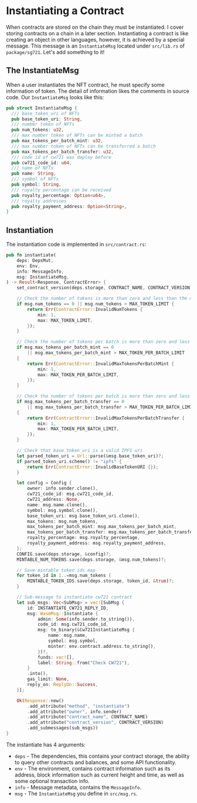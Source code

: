 # Instantiating a Contract
When contracts are stored on the chain they must be instantiated. I cover storing contracts on a chain in a later section. Instantiating a contract is like creating an object in other languages, however, it is achieved by a special message. This message is an `InstantiateMsg` located under `src/lib.rs` of `package/sg721`.
Let's add something to it!

## The InstantiateMsg
When a user instantiates the NFT contract, he must specify some information of token. The detail of information likes the comments in source code. Our `InstantiateMsg` looks like this:
```rust
pub struct InstantiateMsg {
  /// base_token_uri of NFTs
  pub base_token_uri: String,
  /// number token of NFTs
  pub num_tokens: u32,
  /// max number token of NFTs can be minted a batch
  pub max_tokens_per_batch_mint: u32,
  /// max number token of NFTs can be transferred a batch
  pub max_tokens_per_batch_transfer: u32,
  /// code id of cw721 was deploy before
  pub cw721_code_id: u64,
  /// name of NFTs
  pub name: String,
  /// symbol of NFTs
  pub symbol: String,
  /// royalty percentage can be received
  pub royalty_percentage: Option<u64>,
  /// royalty addresses
  pub royalty_payment_address: Option<String>,
}
```

## Instantiation
The instantiation code is implemented in `src/contract.rs`:
```rust
pub fn instantiate(
    deps: DepsMut,
    env: Env,
    info: MessageInfo,
    msg: InstantiateMsg,
) -> Result<Response, ContractError> {
    set_contract_version(deps.storage, CONTRACT_NAME, CONTRACT_VERSION)?;

    // Check the number of tokens is more than zero and less than the max limit
    if msg.num_tokens == 0 || msg.num_tokens > MAX_TOKEN_LIMIT {
        return Err(ContractError::InvalidNumTokens {
            min: 1,
            max: MAX_TOKEN_LIMIT,
        });
    }

    // Check the number of tokens per batch is more than zero and less than the max limit
    if msg.max_tokens_per_batch_mint == 0
        || msg.max_tokens_per_batch_mint > MAX_TOKEN_PER_BATCH_LIMIT
    {
        return Err(ContractError::InvalidMaxTokensPerBatchMint {
            min: 1,
            max: MAX_TOKEN_PER_BATCH_LIMIT,
        });
    }

    // Check the number of tokens per batch is more than zero and less than the max limit
    if msg.max_tokens_per_batch_transfer == 0
        || msg.max_tokens_per_batch_transfer > MAX_TOKEN_PER_BATCH_LIMIT
    {
        return Err(ContractError::InvalidMaxTokensPerBatchTransfer {
            min: 1,
            max: MAX_TOKEN_PER_BATCH_LIMIT,
        });
    }

    // Check that base_token_uri is a valid IPFS uri
    let parsed_token_uri = Url::parse(&msg.base_token_uri)?;
    if parsed_token_uri.scheme() != "ipfs" {
        return Err(ContractError::InvalidBaseTokenURI {});
    }

    let config = Config {
        owner: info.sender.clone(),
        cw721_code_id: msg.cw721_code_id,
        cw721_address: None,
        name: msg.name.clone(),
        symbol: msg.symbol.clone(),
        base_token_uri: msg.base_token_uri.clone(),
        max_tokens: msg.num_tokens,
        max_tokens_per_batch_mint: msg.max_tokens_per_batch_mint,
        max_tokens_per_batch_transfer: msg.max_tokens_per_batch_transfer,
        royalty_percentage: msg.royalty_percentage,
        royalty_payment_address: msg.royalty_payment_address,
    };
    CONFIG.save(deps.storage, &config)?;
    MINTABLE_NUM_TOKENS.save(deps.storage, &msg.num_tokens)?;

    // Save mintable token ids map
    for token_id in 1..=msg.num_tokens {
        MINTABLE_TOKEN_IDS.save(deps.storage, token_id, &true)?;
    }

    // Sub-message to instantiate cw721 contract
    let sub_msgs: Vec<SubMsg> = vec![SubMsg {
        id: INSTANTIATE_CW721_REPLY_ID,
        msg: WasmMsg::Instantiate {
            admin: Some(info.sender.to_string()),
            code_id: msg.cw721_code_id,
            msg: to_binary(&Cw721InstantiateMsg {
                name: msg.name,
                symbol: msg.symbol,
                minter: env.contract.address.to_string(),
            })?,
            funds: vec![],
            label: String::from("Check CW721"),
        }
        .into(),
        gas_limit: None,
        reply_on: ReplyOn::Success,
    }];

    Ok(Response::new()
        .add_attribute("method", "instantiate")
        .add_attribute("owner", info.sender)
        .add_attribute("contract_name", CONTRACT_NAME)
        .add_attribute("contract_version", CONTRACT_VERSION)
        .add_submessages(sub_msgs))
}
```
The instantiate has 4 arguments:
- `deps` - The dependencies, this contains your contract storage, the ability to query other contracts and balances, and some API functionality.
- `env` - The environment, contains contract information such as its address, block information such as current height and time, as well as some optional transaction info.
- `info` - Message metadata, contains the `MessageInfo`.
- `msg` - The `InstantiateMsg` you define in `src/msg.rs`.

